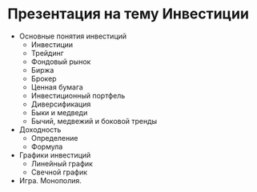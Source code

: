 # Презентация на тему Инвестиции

- Основные понятия инвестиций
    - Инвестиции
    - Трейдинг
    - Фондовый рынок
    - Биржа
    - Брокер
    - Ценная бумага
    - Инвестиционный портфель
    - Диверсификация
    - Быки и медведи
    - Бычий, медвежий и боковой тренды
- Доходность
    - Определение
    - Формула
- Графики инвестиций
    - Линейный график
    - Свечной график
- Игра. Монополия.
